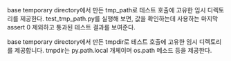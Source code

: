 base temporary directory에서 만든 tmp_path로 테스트 호출에 고유한 임시 디렉토리를 제공한다.
test_tmp_path.py를 실행해 보면, 값을 확인하는데 사용하는 마지막 assert 0 제외하고 통과된 테스트 결과를 보여준다.

base temporary directory에서 만든 tmpdir로 테스트 호출에 고유한 임시 디렉토리를 제공합니다.
tmpdir는 py.path.local 개체이며 os.path 메소드 등을 제공한다.
